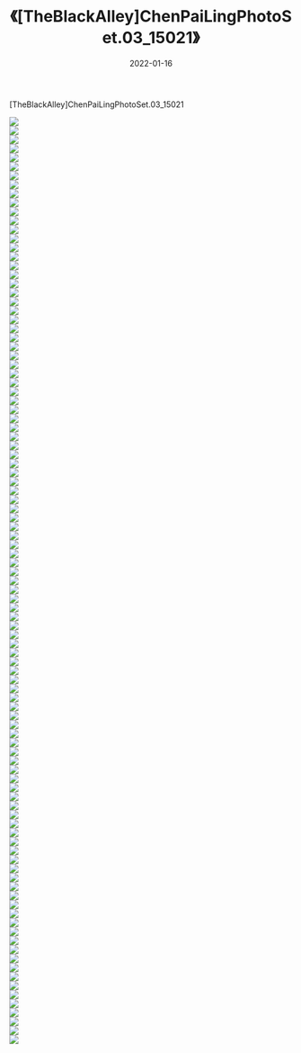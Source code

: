 ﻿---
layout: post
title:  《[TheBlackAlley]ChenPaiLingPhotoSet.03_15021》
date:   2022-01-16
img: http://imgx.orgx.ga/漏D/2022/[TheBlackAlley]ChenPaiLingPhotoSet.03_15021/000.jpg
categories: [美女, 清纯, 唯美]
---

[TheBlackAlley]ChenPaiLingPhotoSet.03_15021

  ![](http://imgx.orgx.ga/漏D/2022/[TheBlackAlley]ChenPaiLingPhotoSet.03_15021/001.jpg) <br> ![](http://imgx.orgx.ga/漏D/2022/[TheBlackAlley]ChenPaiLingPhotoSet.03_15021/002.jpg) <br> ![](http://imgx.orgx.ga/漏D/2022/[TheBlackAlley]ChenPaiLingPhotoSet.03_15021/003.jpg) <br> ![](http://imgx.orgx.ga/漏D/2022/[TheBlackAlley]ChenPaiLingPhotoSet.03_15021/004.jpg) <br> ![](http://imgx.orgx.ga/漏D/2022/[TheBlackAlley]ChenPaiLingPhotoSet.03_15021/005.jpg) <br> ![](http://imgx.orgx.ga/漏D/2022/[TheBlackAlley]ChenPaiLingPhotoSet.03_15021/006.jpg) <br> ![](http://imgx.orgx.ga/漏D/2022/[TheBlackAlley]ChenPaiLingPhotoSet.03_15021/007.jpg) <br> ![](http://imgx.orgx.ga/漏D/2022/[TheBlackAlley]ChenPaiLingPhotoSet.03_15021/008.jpg) <br> ![](http://imgx.orgx.ga/漏D/2022/[TheBlackAlley]ChenPaiLingPhotoSet.03_15021/009.jpg) <br> ![](http://imgx.orgx.ga/漏D/2022/[TheBlackAlley]ChenPaiLingPhotoSet.03_15021/010.jpg) <br> ![](http://imgx.orgx.ga/漏D/2022/[TheBlackAlley]ChenPaiLingPhotoSet.03_15021/011.jpg) <br> ![](http://imgx.orgx.ga/漏D/2022/[TheBlackAlley]ChenPaiLingPhotoSet.03_15021/012.jpg) <br> ![](http://imgx.orgx.ga/漏D/2022/[TheBlackAlley]ChenPaiLingPhotoSet.03_15021/013.jpg) <br> ![](http://imgx.orgx.ga/漏D/2022/[TheBlackAlley]ChenPaiLingPhotoSet.03_15021/014.jpg) <br> ![](http://imgx.orgx.ga/漏D/2022/[TheBlackAlley]ChenPaiLingPhotoSet.03_15021/015.jpg) <br> ![](http://imgx.orgx.ga/漏D/2022/[TheBlackAlley]ChenPaiLingPhotoSet.03_15021/016.jpg) <br> ![](http://imgx.orgx.ga/漏D/2022/[TheBlackAlley]ChenPaiLingPhotoSet.03_15021/017.jpg) <br> ![](http://imgx.orgx.ga/漏D/2022/[TheBlackAlley]ChenPaiLingPhotoSet.03_15021/018.jpg) <br> ![](http://imgx.orgx.ga/漏D/2022/[TheBlackAlley]ChenPaiLingPhotoSet.03_15021/019.jpg) <br> ![](http://imgx.orgx.ga/漏D/2022/[TheBlackAlley]ChenPaiLingPhotoSet.03_15021/020.jpg) <br> ![](http://imgx.orgx.ga/漏D/2022/[TheBlackAlley]ChenPaiLingPhotoSet.03_15021/021.jpg) <br> ![](http://imgx.orgx.ga/漏D/2022/[TheBlackAlley]ChenPaiLingPhotoSet.03_15021/022.jpg) <br> ![](http://imgx.orgx.ga/漏D/2022/[TheBlackAlley]ChenPaiLingPhotoSet.03_15021/023.jpg) <br> ![](http://imgx.orgx.ga/漏D/2022/[TheBlackAlley]ChenPaiLingPhotoSet.03_15021/024.jpg) <br> ![](http://imgx.orgx.ga/漏D/2022/[TheBlackAlley]ChenPaiLingPhotoSet.03_15021/025.jpg) <br> ![](http://imgx.orgx.ga/漏D/2022/[TheBlackAlley]ChenPaiLingPhotoSet.03_15021/026.jpg) <br> ![](http://imgx.orgx.ga/漏D/2022/[TheBlackAlley]ChenPaiLingPhotoSet.03_15021/027.jpg) <br> ![](http://imgx.orgx.ga/漏D/2022/[TheBlackAlley]ChenPaiLingPhotoSet.03_15021/028.jpg) <br> ![](http://imgx.orgx.ga/漏D/2022/[TheBlackAlley]ChenPaiLingPhotoSet.03_15021/029.jpg) <br> ![](http://imgx.orgx.ga/漏D/2022/[TheBlackAlley]ChenPaiLingPhotoSet.03_15021/030.jpg) <br> ![](http://imgx.orgx.ga/漏D/2022/[TheBlackAlley]ChenPaiLingPhotoSet.03_15021/031.jpg) <br> ![](http://imgx.orgx.ga/漏D/2022/[TheBlackAlley]ChenPaiLingPhotoSet.03_15021/032.jpg) <br> ![](http://imgx.orgx.ga/漏D/2022/[TheBlackAlley]ChenPaiLingPhotoSet.03_15021/033.jpg) <br> ![](http://imgx.orgx.ga/漏D/2022/[TheBlackAlley]ChenPaiLingPhotoSet.03_15021/034.jpg) <br> ![](http://imgx.orgx.ga/漏D/2022/[TheBlackAlley]ChenPaiLingPhotoSet.03_15021/035.jpg) <br> ![](http://imgx.orgx.ga/漏D/2022/[TheBlackAlley]ChenPaiLingPhotoSet.03_15021/036.jpg) <br> ![](http://imgx.orgx.ga/漏D/2022/[TheBlackAlley]ChenPaiLingPhotoSet.03_15021/037.jpg) <br> ![](http://imgx.orgx.ga/漏D/2022/[TheBlackAlley]ChenPaiLingPhotoSet.03_15021/038.jpg) <br> ![](http://imgx.orgx.ga/漏D/2022/[TheBlackAlley]ChenPaiLingPhotoSet.03_15021/039.jpg) <br> ![](http://imgx.orgx.ga/漏D/2022/[TheBlackAlley]ChenPaiLingPhotoSet.03_15021/040.jpg) <br> ![](http://imgx.orgx.ga/漏D/2022/[TheBlackAlley]ChenPaiLingPhotoSet.03_15021/041.jpg) <br> ![](http://imgx.orgx.ga/漏D/2022/[TheBlackAlley]ChenPaiLingPhotoSet.03_15021/042.jpg) <br> ![](http://imgx.orgx.ga/漏D/2022/[TheBlackAlley]ChenPaiLingPhotoSet.03_15021/043.jpg) <br> ![](http://imgx.orgx.ga/漏D/2022/[TheBlackAlley]ChenPaiLingPhotoSet.03_15021/044.jpg) <br> ![](http://imgx.orgx.ga/漏D/2022/[TheBlackAlley]ChenPaiLingPhotoSet.03_15021/045.jpg) <br> ![](http://imgx.orgx.ga/漏D/2022/[TheBlackAlley]ChenPaiLingPhotoSet.03_15021/046.jpg) <br> ![](http://imgx.orgx.ga/漏D/2022/[TheBlackAlley]ChenPaiLingPhotoSet.03_15021/047.jpg) <br> ![](http://imgx.orgx.ga/漏D/2022/[TheBlackAlley]ChenPaiLingPhotoSet.03_15021/048.jpg) <br> ![](http://imgx.orgx.ga/漏D/2022/[TheBlackAlley]ChenPaiLingPhotoSet.03_15021/049.jpg) <br> ![](http://imgx.orgx.ga/漏D/2022/[TheBlackAlley]ChenPaiLingPhotoSet.03_15021/050.jpg) <br> ![](http://imgx.orgx.ga/漏D/2022/[TheBlackAlley]ChenPaiLingPhotoSet.03_15021/051.jpg) <br> ![](http://imgx.orgx.ga/漏D/2022/[TheBlackAlley]ChenPaiLingPhotoSet.03_15021/052.jpg) <br> ![](http://imgx.orgx.ga/漏D/2022/[TheBlackAlley]ChenPaiLingPhotoSet.03_15021/053.jpg) <br> ![](http://imgx.orgx.ga/漏D/2022/[TheBlackAlley]ChenPaiLingPhotoSet.03_15021/054.jpg) <br> ![](http://imgx.orgx.ga/漏D/2022/[TheBlackAlley]ChenPaiLingPhotoSet.03_15021/055.jpg) <br> ![](http://imgx.orgx.ga/漏D/2022/[TheBlackAlley]ChenPaiLingPhotoSet.03_15021/056.jpg) <br> ![](http://imgx.orgx.ga/漏D/2022/[TheBlackAlley]ChenPaiLingPhotoSet.03_15021/057.jpg) <br> ![](http://imgx.orgx.ga/漏D/2022/[TheBlackAlley]ChenPaiLingPhotoSet.03_15021/058.jpg) <br> ![](http://imgx.orgx.ga/漏D/2022/[TheBlackAlley]ChenPaiLingPhotoSet.03_15021/059.jpg) <br> ![](http://imgx.orgx.ga/漏D/2022/[TheBlackAlley]ChenPaiLingPhotoSet.03_15021/060.jpg) <br> ![](http://imgx.orgx.ga/漏D/2022/[TheBlackAlley]ChenPaiLingPhotoSet.03_15021/061.jpg) <br> ![](http://imgx.orgx.ga/漏D/2022/[TheBlackAlley]ChenPaiLingPhotoSet.03_15021/062.jpg) <br> ![](http://imgx.orgx.ga/漏D/2022/[TheBlackAlley]ChenPaiLingPhotoSet.03_15021/063.jpg) <br> ![](http://imgx.orgx.ga/漏D/2022/[TheBlackAlley]ChenPaiLingPhotoSet.03_15021/064.jpg) <br> ![](http://imgx.orgx.ga/漏D/2022/[TheBlackAlley]ChenPaiLingPhotoSet.03_15021/065.jpg) <br> ![](http://imgx.orgx.ga/漏D/2022/[TheBlackAlley]ChenPaiLingPhotoSet.03_15021/066.jpg) <br> ![](http://imgx.orgx.ga/漏D/2022/[TheBlackAlley]ChenPaiLingPhotoSet.03_15021/067.jpg) <br> ![](http://imgx.orgx.ga/漏D/2022/[TheBlackAlley]ChenPaiLingPhotoSet.03_15021/068.jpg) <br> ![](http://imgx.orgx.ga/漏D/2022/[TheBlackAlley]ChenPaiLingPhotoSet.03_15021/069.jpg) <br> ![](http://imgx.orgx.ga/漏D/2022/[TheBlackAlley]ChenPaiLingPhotoSet.03_15021/070.jpg) <br> ![](http://imgx.orgx.ga/漏D/2022/[TheBlackAlley]ChenPaiLingPhotoSet.03_15021/071.jpg) <br> ![](http://imgx.orgx.ga/漏D/2022/[TheBlackAlley]ChenPaiLingPhotoSet.03_15021/072.jpg) <br> ![](http://imgx.orgx.ga/漏D/2022/[TheBlackAlley]ChenPaiLingPhotoSet.03_15021/073.jpg) <br> ![](http://imgx.orgx.ga/漏D/2022/[TheBlackAlley]ChenPaiLingPhotoSet.03_15021/074.jpg) <br> ![](http://imgx.orgx.ga/漏D/2022/[TheBlackAlley]ChenPaiLingPhotoSet.03_15021/075.jpg) <br> ![](http://imgx.orgx.ga/漏D/2022/[TheBlackAlley]ChenPaiLingPhotoSet.03_15021/076.jpg) <br> ![](http://imgx.orgx.ga/漏D/2022/[TheBlackAlley]ChenPaiLingPhotoSet.03_15021/077.jpg) <br> ![](http://imgx.orgx.ga/漏D/2022/[TheBlackAlley]ChenPaiLingPhotoSet.03_15021/078.jpg) <br> ![](http://imgx.orgx.ga/漏D/2022/[TheBlackAlley]ChenPaiLingPhotoSet.03_15021/079.jpg) <br> ![](http://imgx.orgx.ga/漏D/2022/[TheBlackAlley]ChenPaiLingPhotoSet.03_15021/080.jpg) <br> ![](http://imgx.orgx.ga/漏D/2022/[TheBlackAlley]ChenPaiLingPhotoSet.03_15021/081.jpg) <br> ![](http://imgx.orgx.ga/漏D/2022/[TheBlackAlley]ChenPaiLingPhotoSet.03_15021/082.jpg) <br> ![](http://imgx.orgx.ga/漏D/2022/[TheBlackAlley]ChenPaiLingPhotoSet.03_15021/083.jpg) <br> ![](http://imgx.orgx.ga/漏D/2022/[TheBlackAlley]ChenPaiLingPhotoSet.03_15021/084.jpg) <br> ![](http://imgx.orgx.ga/漏D/2022/[TheBlackAlley]ChenPaiLingPhotoSet.03_15021/085.jpg) <br> ![](http://imgx.orgx.ga/漏D/2022/[TheBlackAlley]ChenPaiLingPhotoSet.03_15021/086.jpg) <br> ![](http://imgx.orgx.ga/漏D/2022/[TheBlackAlley]ChenPaiLingPhotoSet.03_15021/087.jpg) <br> ![](http://imgx.orgx.ga/漏D/2022/[TheBlackAlley]ChenPaiLingPhotoSet.03_15021/088.jpg) <br> ![](http://imgx.orgx.ga/漏D/2022/[TheBlackAlley]ChenPaiLingPhotoSet.03_15021/089.jpg) <br> ![](http://imgx.orgx.ga/漏D/2022/[TheBlackAlley]ChenPaiLingPhotoSet.03_15021/090.jpg) <br> ![](http://imgx.orgx.ga/漏D/2022/[TheBlackAlley]ChenPaiLingPhotoSet.03_15021/091.jpg) <br> ![](http://imgx.orgx.ga/漏D/2022/[TheBlackAlley]ChenPaiLingPhotoSet.03_15021/092.jpg) <br> ![](http://imgx.orgx.ga/漏D/2022/[TheBlackAlley]ChenPaiLingPhotoSet.03_15021/093.jpg) <br> ![](http://imgx.orgx.ga/漏D/2022/[TheBlackAlley]ChenPaiLingPhotoSet.03_15021/094.jpg) <br> ![](http://imgx.orgx.ga/漏D/2022/[TheBlackAlley]ChenPaiLingPhotoSet.03_15021/095.jpg) <br> ![](http://imgx.orgx.ga/漏D/2022/[TheBlackAlley]ChenPaiLingPhotoSet.03_15021/096.jpg) <br> ![](http://imgx.orgx.ga/漏D/2022/[TheBlackAlley]ChenPaiLingPhotoSet.03_15021/097.jpg) <br> ![](http://imgx.orgx.ga/漏D/2022/[TheBlackAlley]ChenPaiLingPhotoSet.03_15021/098.jpg) <br> ![](http://imgx.orgx.ga/漏D/2022/[TheBlackAlley]ChenPaiLingPhotoSet.03_15021/099.jpg) <br> ![](http://imgx.orgx.ga/漏D/2022/[TheBlackAlley]ChenPaiLingPhotoSet.03_15021/100.jpg) <br> ![](http://imgx.orgx.ga/漏D/2022/[TheBlackAlley]ChenPaiLingPhotoSet.03_15021/101.jpg) <br> ![](http://imgx.orgx.ga/漏D/2022/[TheBlackAlley]ChenPaiLingPhotoSet.03_15021/102.jpg) <br> ![](http://imgx.orgx.ga/漏D/2022/[TheBlackAlley]ChenPaiLingPhotoSet.03_15021/103.jpg) <br>